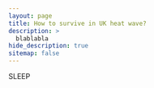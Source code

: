 ```yaml
---
layout: page
title: How to survive in UK heat wave?
description: >
  blablabla
hide_description: true
sitemap: false
---
```


SLEEP